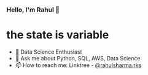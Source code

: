 <!--
**rahulsharma-rks/rahulsharma-rks** is a ✨ _special_ ✨ repository because its `README.md` (this file) appears on your GitHub profile.

Here are some ideas to get you started:

- 🔭 I’m currently working on ...
- 🌱 I’m currently learning ...
- 👯 I’m looking to collaborate on ...
- 🤔 I’m looking for help with ...
- 💬 Ask me about ...
- 📫 How to reach me: ...
- 😄 Pronouns: ...
- ⚡ Fun fact: ...
-->
### Hello, I'm Rahul 👋
 
# the state is variable
- 🌱 Data Science Enthusiast
- 💬 Ask me about Python, SQL, AWS, Data Science
- 📫 How to reach me: Linktree - [@rahulsharma.rks](https://linktr.ee/rahulsharma.rks)

<!--
### GitHub Streak

<img width="48%" src="https://github-readme-streak-stats.herokuapp.com/?user=rahulsharma-rks&theme=highcontrast&hide_border=true" alt="rahulsharma-rks" />

### Activity Trends

![GitHub Activity Graph](https://activity-graph.herokuapp.com/graph?username=rahulsharma-rks&theme=dracula&hide_border=true)

-->
